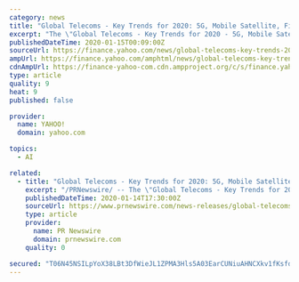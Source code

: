 ```yaml
---
category: news
title: "Global Telecoms - Key Trends for 2020: 5G, Mobile Satellite, Fixed Broadband, Smart Cities, IoT/M2M and Artificial Intelligence"
excerpt: "The \"Global Telecoms - Key Trends for 2020 - 5G, Mobile Satellite and Fixed Broadband\" report has been added to ResearchAndMarkets.com's offering."
publishedDateTime: 2020-01-15T00:09:00Z
sourceUrl: https://finance.yahoo.com/news/global-telecoms-key-trends-2020-183000270.html
ampUrl: https://finance.yahoo.com/amphtml/news/global-telecoms-key-trends-2020-183000270.html
cdnAmpUrl: https://finance-yahoo-com.cdn.ampproject.org/c/s/finance.yahoo.com/amphtml/news/global-telecoms-key-trends-2020-183000270.html
type: article
quality: 9
heat: 9
published: false

provider:
  name: YAHOO!
  domain: yahoo.com

topics:
  - AI

related:
  - title: "Global Telecoms - Key Trends for 2020: 5G, Mobile Satellite, Fixed Broadband, Smart Cities, IoT/M2M and Artificial Intelligence"
    excerpt: "/PRNewswire/ -- The \"Global Telecoms - Key Trends for 2020 - 5G, Mobile Satellite and Fixed Broadband\" report has been added to"
    publishedDateTime: 2020-01-14T17:30:00Z
    sourceUrl: https://www.prnewswire.com/news-releases/global-telecoms---key-trends-for-2020-5g-mobile-satellite-fixed-broadband-smart-cities-iotm2m-and-artificial-intelligence-300986704.html
    type: article
    provider:
      name: PR Newswire
      domain: prnewswire.com
    quality: 0

secured: "T06N45NSILpYoX38LBt3DfWieJL1ZPMA3Hls5A03EarCUNiuAHNCXkv1fKsfdoiEixF0RQxzipa+p9VZqO8vSytlHNeNsWESz32o3xyM3FOQC3ZvSak9UKuVq3CoawqzPS1vnh9jmm8NmnT1pq4q3Qb3fwpOEVcaaM5bJS9FxzXO8ltqfm0FwdYiAv39PJSdE5/RYTOWQyCHAF7Jeo/qBuN7lU49miSZAaFF+mh6BvZM4XB/bivJlb+gc5tpUhXjQlt2y0jvfXBGx4pd6DFD/+dCBsX20LOFuF59VRvkH+w=;h1hoWyrANQqmCmMQRWlDkg=="
---
```


